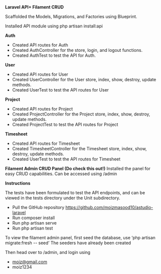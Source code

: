 **Laravel API+ Filament CRUD**

Scaffolded the Models, Migrations, and Factories using Blueprint.

Installed API module using php artisan install:api

**Auth**
- Created API routes for Auth
- Created AuthController for the store, login, and logout functions.
- Created AuthTest to test the API for Auth.

**User**
- Created API routes for User
- Created UserController for the User store, index, show, destroy, update methods.
- Created UserTest to test the API routes for User

**Project**
- Created API routes for Project
- Created ProjectController for the Project store, index, show, destroy, update methods.
- Created ProjectTest to test the API routes for Project

**Timesheet**
- Created API routes for Timesheet
- Created TimesheetController for the Timesheet store, index, show, destroy, update methods.
- Created UserTest to test the API routes for Timesheet

**Filament Admin CRUD Panel (Do check this out!)**
Installed the panel for easy CRUD capabilities. 
Can be accessed using /admin



**Instructions**

The tests have been formulated to test the API endpoints, and can be viewed in the tests directory under the Unit subdirectory.

- Pull the GitHub repository https://github.com/moizmasood10/astudio-laravel
- Run composer install
- Run php artisan serve
- Run php artisan test

To view the filament admin panel, first seed the database, use ‘php artisan migrate:fresh -- seed’
The seeders have already been created

Then head over to /admin, and login using 
- moiz@gmail.com
- moiz1234



